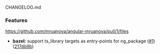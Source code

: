 CHANGELOG.md

### Features

https://github.com/mruanova/angular-mruanova/pull/1/files

* **bazel:** support ts_library targets as entry-points for ng_package ([#1](https://github.com/angular/angular/issues/32610)) ([217db9b](https://github.com/angular/angular/commit/217db9b))